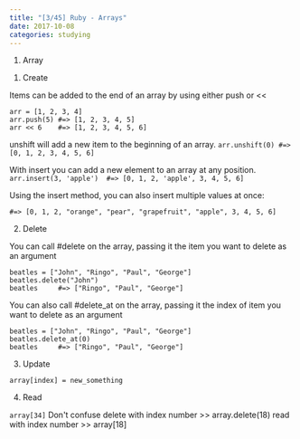 ```yaml
---
title: "[3/45] Ruby - Arrays"
date: 2017-10-08
categories: studying
---
```




1. Array 

1) Create

Items can be added to the end of an array by using either push or <<
```
arr = [1, 2, 3, 4]
arr.push(5) #=> [1, 2, 3, 4, 5]
arr << 6    #=> [1, 2, 3, 4, 5, 6]
```
unshift will add a new item to the beginning of an array.
```arr.unshift(0) #=> [0, 1, 2, 3, 4, 5, 6]```

With insert you can add a new element to an array at any position.
```arr.insert(3, 'apple')  #=> [0, 1, 2, 'apple', 3, 4, 5, 6]```

Using the insert method, you can also insert multiple values at once:
```arr.insert(3, 'orange', 'pear', 'grapefruit')
#=> [0, 1, 2, "orange", "pear", "grapefruit", "apple", 3, 4, 5, 6]
```

2) Delete

You can call #delete on the array, passing it the item you want to delete as an argument
```
beatles = ["John", "Ringo", "Paul", "George"]
beatles.delete("John")
beatles     #=> ["Ringo", "Paul", "George"]
```
You can also call #delete_at on the array, passing it the index of item you want to delete as an argument
```
beatles = ["John", "Ringo", "Paul", "George"]
beatles.delete_at(0)
beatles     #=> ["Ringo", "Paul", "George"]
```

3) Update

```array[index] = new_something ```

4) Read

```array[34]```
Don't confuse
delete with index number >> array.delete(18)
read   with index number >> array[18]


